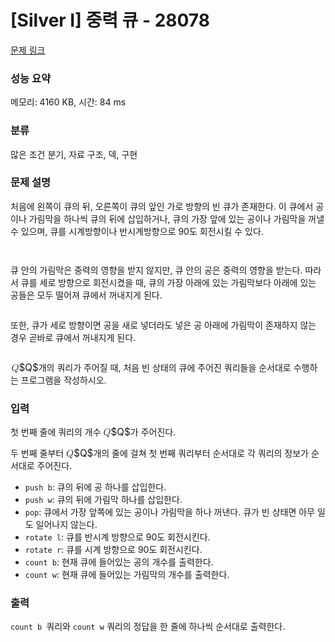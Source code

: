 # [Silver I] 중력 큐 - 28078 

[문제 링크](https://www.acmicpc.net/problem/28078) 

### 성능 요약

메모리: 4160 KB, 시간: 84 ms

### 분류

많은 조건 분기, 자료 구조, 덱, 구현

### 문제 설명

<p>처음에 왼쪽이 큐의 뒤, 오른쪽이 큐의 앞인 가로 방향의 빈 큐가 존재한다. 이 큐에서 공이나 가림막을 하나씩 큐의 뒤에 삽입하거나, 큐의 가장 앞에 있는 공이나 가림막을 꺼낼 수 있으며, 큐를 시계방향이나 반시계방향으로 90도 회전시킬 수 있다.</p>

<p style="text-align: center;"><img alt="" src="https://upload.acmicpc.net/0d0fe9ca-872a-460a-8f91-828b33259e44/-/preview/"></p>

<p style="text-align: center;"><img alt="" src="https://upload.acmicpc.net/b540ea39-4533-4561-a53c-95af1a53f3c3/-/preview/"></p>

<p>큐 안의 가림막은 중력의 영향을 받지 않지만, 큐 안의 공은 중력의 영향을 받는다. 따라서 큐를 세로 방향으로 회전시켰을 때, 큐의 가장 아래에 있는 가림막보다 아래에 있는 공들은 모두 떨어져 큐에서 꺼내지게 된다.</p>

<p style="text-align: center;"><img alt="" src="https://upload.acmicpc.net/402cac13-51af-4115-b810-360b6d88ac2a/-/preview/"></p>

<p>또한, 큐가 세로 방향이면 공을 새로 넣더라도 넣은 공 아래에 가림막이 존재하지 않는 경우 곧바로 큐에서 꺼내지게 된다.</p>

<p style="text-align: center;"><img alt="" src="https://upload.acmicpc.net/4bb585d8-958e-491b-8935-e0934be80e2f/-/preview/"></p>

<p><mjx-container class="MathJax" jax="CHTML" style="font-size: 109%; position: relative;"> <mjx-math class="MJX-TEX" aria-hidden="true"><mjx-mi class="mjx-i"><mjx-c class="mjx-c1D444 TEX-I"></mjx-c></mjx-mi></mjx-math><mjx-assistive-mml unselectable="on" display="inline"><math xmlns="http://www.w3.org/1998/Math/MathML"><mi>Q</mi></math></mjx-assistive-mml><span aria-hidden="true" class="no-mathjax mjx-copytext">$Q$</span></mjx-container>개의 쿼리가 주어질 때, 처음 빈 상태의 큐에 주어진 쿼리들을 순서대로 수행하는 프로그램을 작성하시오.</p>

### 입력 

 <p>첫 번째 줄에 쿼리의 개수 <mjx-container class="MathJax" jax="CHTML" style="font-size: 109%; position: relative;"><mjx-math class="MJX-TEX" aria-hidden="true"><mjx-mi class="mjx-i"><mjx-c class="mjx-c1D444 TEX-I"></mjx-c></mjx-mi></mjx-math><mjx-assistive-mml unselectable="on" display="inline"><math xmlns="http://www.w3.org/1998/Math/MathML"><mi>Q</mi></math></mjx-assistive-mml><span aria-hidden="true" class="no-mathjax mjx-copytext">$Q$</span></mjx-container>가 주어진다.</p>

<p>두 번째 줄부터 <mjx-container class="MathJax" jax="CHTML" style="font-size: 109%; position: relative;"><mjx-math class="MJX-TEX" aria-hidden="true"><mjx-mi class="mjx-i"><mjx-c class="mjx-c1D444 TEX-I"></mjx-c></mjx-mi></mjx-math><mjx-assistive-mml unselectable="on" display="inline"><math xmlns="http://www.w3.org/1998/Math/MathML"><mi>Q</mi></math></mjx-assistive-mml><span aria-hidden="true" class="no-mathjax mjx-copytext">$Q$</span></mjx-container>개의 줄에 걸쳐 첫 번째 쿼리부터 순서대로 각 쿼리의 정보가 순서대로 주어진다.</p>

<ul>
	<li><code>push b</code>: 큐의 뒤에 공 하나를 삽입한다.</li>
	<li><code>push w</code>: 큐의 뒤에 가림막 하나를 삽입한다.</li>
	<li><code>pop</code>: 큐에서 가장 앞쪽에 있는 공이나 가림막을 하나 꺼낸다. 큐가 빈 상태면 아무 일도 일어나지 않는다.</li>
	<li><code>rotate l</code>: 큐를 반시계 방향으로 90도 회전시킨다.</li>
	<li><code>rotate r</code>: 큐를 시계 방향으로 90도 회전시킨다.</li>
	<li><code>count b</code>: 현재 큐에 들어있는 공의 개수를 출력한다.</li>
	<li><code>count w</code>: 현재 큐에 들어있는 가림막의 개수를 출력한다.</li>
</ul>

### 출력 

 <p><code>count b </code>쿼리와 <code>count w</code> 쿼리의 정답을 한 줄에 하나씩 순서대로 출력한다.</p>

